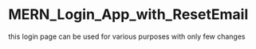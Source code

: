 # MERN_Login_App_with_ResetEmail
this login page can be used for various purposes with only few changes 
